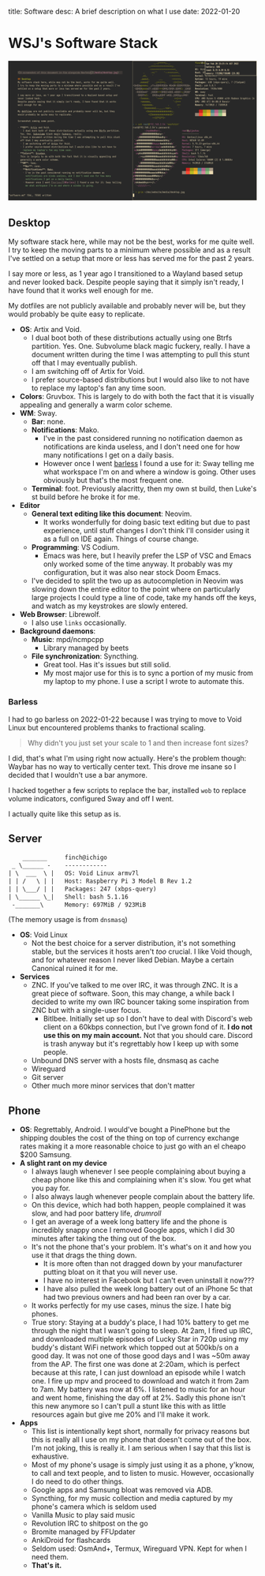 title: Software
desc: A brief description on what I use
date: 2022-01-20

# WSJ's Software Stack

![A screenshot of this document in Vim alongside Neofetch](/media/desktop.jpg)

## Desktop
My software stack here, while may not be the best, works for me quite well.
I try to keep the moving parts to a minimum where possible and as a result I've
settled on a setup that more or less has served me for the past 2 years.

I say more or less, as 1 year ago I transitioned to a Wayland based setup and
never looked back.
Despite people saying that it simply isn't ready, I have found that it works
well enough for me.

My dotfiles are not publicly available and probably never will be, but they
would probably be quite easy to replicate.

- **OS**: Artix and Void.
  - I dual boot both of these distributions actually using one Btrfs partition.
  Yes. One. Subvolume black magic fuckery, really.
  I have a document written during the time I was attempting to pull this stunt
  off that I may eventually publish.
  - I am switching off of Artix for Void.
  - I prefer source-based distributions but I would also like to not have to
    replace my laptop's fan any time soon.
- **Colors**: Gruvbox.
  This is largely to do with both the fact that it is visually appealing and
  generally a warm color scheme.
- **WM**: Sway.
  - **Bar**: none.
  - **Notifications**: Mako.
    - I've in the past considered running no notification daemon as
      notifications are kinda useless, and I don't need one for how many
      notifications I get on a daily basis.
    - However once I went [barless](#Barless) I found a use for it: Sway telling
      me what workspace I'm on and where a window is going.
      Other uses obviously but that's the most frequent one.
  - **Terminal**: foot. Previously alacritty, then my own st build, then Luke's
    st build before he broke it for me.
- **Editor**
  - **General text editing like this document**: Neovim.
    - It works wonderfully for doing basic text editing but due to past
      experience, until stuff changes I don't think I'll consider using it as a
      full on IDE again. Things of course change.
  - **Programming**: VS Codium.
    - Emacs was here, but I heavily prefer the LSP of VSC and Emacs only worked
      some of the time anyway.
      It probably was my configuration, but it was also near stock Doom Emacs.
  - I've decided to split the two up as autocompletion in Neovim was slowing
    down the entire editor to the point where on particularly large projects I
    could type a line of code, take my hands off the keys, and watch as my
    keystrokes are slowly entered.
- **Web Browser**: Librewolf.
  - I also use `links` occasionally.
- **Background daemons**:
  - **Music**: mpd/ncmpcpp
    - Library managed by beets
  - **File synchronization**: Syncthing.
    - Great tool. Has it's issues but still solid.
    - My most major use for this is to sync a portion of my music from my laptop
      to my phone. I use a script I wrote to automate this.

### Barless
I had to go barless on 2022-01-22 because I was trying to move to Void Linux but
encountered problems thanks to fractional scaling.

> Why didn't you just set your scale to 1 and then increase font sizes?

I did, that's what I'm using right now actually.
Here's the problem though: Waybar has no way to vertically center text.
This drove me insane so I decided that I wouldn't use a bar anymore.

I hacked together a few scripts to replace the bar, installed `wob` to replace
volume indicators, configured Sway and off I went.

I actually quite like this setup as is.

## Server
```
    _______     finch@ichigo 
 _ \______ -    ------------ 
| \  ___  \ |   OS: Void Linux armv7l 
| | /   \ | |   Host: Raspberry Pi 3 Model B Rev 1.2 
| | \___/ | |   Packages: 247 (xbps-query) 
| \______ \_|   Shell: bash 5.1.16 
 -_______\      Memory: 697MiB / 923MiB 
```

(The memory usage is from `dnsmasq`)

- **OS**: Void Linux
  - Not the best choice for a server distribution, it's not something stable,
    but the services it hosts aren't *too* crucial.
    I like Void though, and for whatever reason I never liked Debian.
    Maybe a certain Canonical ruined it for me.
- **Services**
  - ZNC. If you've talked to me over IRC, it was through ZNC.
  It is a great piece of software.
  Soon, this may change, a while back I decided to write my own IRC bouncer
  taking some inspiration from ZNC but with a single-user focus.
    - Bitlbee. Initially set up so I don't have to deal with Discord's web
      client on a 60kbps connection, but I've grown fond of it.
      **I do not use this on my main account.** Not that you should care.
      Discord is trash anyway but it's regrettably how I keep up with some
      people.
  - Unbound DNS server with a hosts file, dnsmasq as cache
  - Wireguard
  - Git server
  - Other much more minor services that don't matter

## Phone
- **OS**: Regrettably, Android.
  I would've bought a PinePhone but the shipping doubles the cost of the thing
  on top of currency exchange rates making it a more reasonable choice to just
  go with an el cheapo $200 Samsung.
- **A slight rant on my device**
  - I always laugh whenever I see people complaining about buying a cheap phone
    like this and complaining when it's slow. You get what you pay for.
  - I also always laugh whenever people complain about the battery life.
  - On this device, which had both happen, people complained it was slow, and
    had poor battery life, *drumroll*
  - I get an average of a week long battery life and the phone is incredibly
    snappy once I removed Google apps, which I did 30 minutes after taking the
    thing out of the box.
  - It's not the phone that's your problem. It's what's on it and how you use it
    that drags the thing down.
    - It is more often than not dragged down by your manufacturer putting bloat
      on it that you will never use.
    - I have no interest in Facebook but I can't even uninstall it now???
    - I have also pulled the week long battery out of an iPhone 5c that had two
      previous owners and had been ran over by a car.
  - It works perfectly for my use cases, minus the size. I hate big phones.
  - True story: Staying at a buddy's place, I had 10% battery to get me through
    the night that I wasn't going to sleep.
    At 2am, I fired up IRC, and downloaded multiple episodes of Lucky Star in
    720p using my buddy's distant WiFi network which topped out at 500kb/s on a
    good day. It was not one of those good days and I was ~50m away from the AP.
    The first one was done at 2:20am, which is perfect because at this rate, I
    can just download an episode while I watch one.
    I fire up mpv and proceed to download and watch it from 2am to 7am.
    My battery was now at 6%. I listened to music for an hour and went home,
    finishing the day off at 2%.
    Sadly this phone isn't this new anymore so I can't pull a stunt like this
    with as little resources again but give me 20% and I'll make it work.
- **Apps**
  - This list is intentionally kept short, normally for privacy reasons but this
    is really all I use on my phone that doesn't come out of the box.
    I'm not joking, this is really it. I am serious when I say that this list is
    exhaustive.
  - Most of my phone's usage is simply just using it as a phone, y'know, to call
    and text people, and to listen to music.
    However, occasionally I do need to do other things.
  - Google apps and Samsung bloat was removed via ADB.
  - Syncthing, for my music collection and media captured by my phone's camera
    which is seldom used
  - Vanilla Music to play said music
  - Revolution IRC to shitpost on the go
  - Bromite managed by FFUpdater
  - AnkiDroid for flashcards
  - Seldom used: OsmAnd+, Termux, Wireguard VPN. Kept for when I need them.
  - **That's it.**

